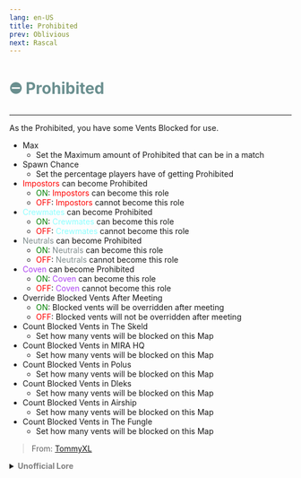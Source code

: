 ```yaml
---
lang: en-US
title: Prohibited
prev: Oblivious
next: Rascal
---
```


# <font color=#6a8f8f>⛔ <b>Prohibited</b></font> <Badge text="Harmful" type="tip" vertical="middle"/>
---

As the Prohibited, you have some Vents Blocked for use.
* Max
  * Set the Maximum amount of Prohibited that can be in a match
* Spawn Chance
  * Set the percentage players have of getting Prohibited
* <font color=red>Impostors</font> can become Prohibited
  * <font color=green>ON</font>: <font color=red>Impostors</font> can become this role
  * <font color=red>OFF</font>: <font color=red>Impostors</font> cannot become this role
* <font color=#8cffff>Crewmates</font> can become Prohibited
  * <font color=green>ON</font>: <font color=#8cffff>Crewmates</font> can become this role
  * <font color=red>OFF</font>: <font color=#8cffff>Crewmates</font> cannot become this role
* <font color=#7f8c8d>Neutrals</font> can become Prohibited
  * <font color=green>ON</font>: <font color=#7f8c8d>Neutrals</font> can become this role
  * <font color=red>OFF</font>: <font color=#7f8c8d>Neutrals</font> cannot become this role
* <font color=#ac42f2>Coven</font> can become Prohibited
  * <font color=green>ON</font>: <font color=#ac42f2>Coven</font> can become this role
  * <font color=red>OFF</font>: <font color=#ac42f2>Coven</font> cannot become this role
* Override Blocked Vents After Meeting
  * <font color=green>ON</font>: Blocked vents will be overridden after meeting
  * <font color=red>OFF</font>: Blocked vents will not be overridden after meeting
* Count Blocked Vents in The Skeld
  * Set how many vents will be blocked on this Map
* Count Blocked Vents in MIRA HQ
  * Set how many vents will be blocked on this Map
* Count Blocked Vents in Polus
  * Set how many vents will be blocked on this Map
* Count Blocked Vents in Dleks
  * Set how many vents will be blocked on this Map
* Count Blocked Vents in Airship
  * Set how many vents will be blocked on this Map
* Count Blocked Vents in The Fungle
  * Set how many vents will be blocked on this Map

> From: [TommyXL](#)

<details>
<summary><b><font color=gray>Unofficial Lore</font></b></summary>

Placeholder: This role is a ROLE OH EM GOSH
> Submitted by: Member
</details>